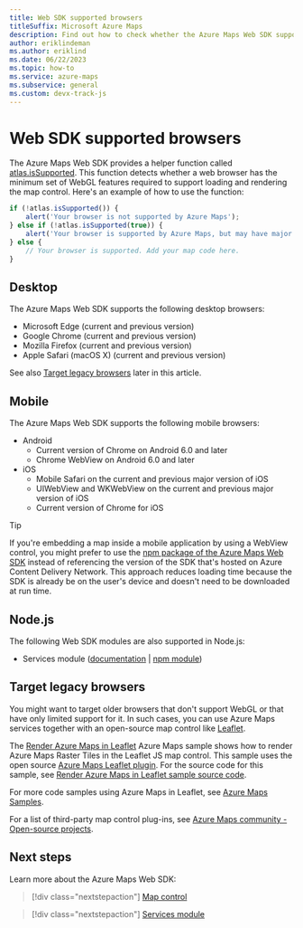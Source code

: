```yaml
---
title: Web SDK supported browsers
titleSuffix: Microsoft Azure Maps
description: Find out how to check whether the Azure Maps Web SDK supports a browser. View a list of supported browsers. Learn how to use map services with legacy browsers.
author: eriklindeman
ms.author: eriklind
ms.date: 06/22/2023
ms.topic: how-to
ms.service: azure-maps
ms.subservice: general
ms.custom: devx-track-js
---
```


# Web SDK supported browsers

The Azure Maps Web SDK provides a helper function called [atlas.isSupported]. This function detects whether a web browser has the minimum set of WebGL features required to support loading and rendering the map control. Here's an example of how to use the function:

```JavaScript
if (!atlas.isSupported()) {
    alert('Your browser is not supported by Azure Maps');
} else if (!atlas.isSupported(true)) {
    alert('Your browser is supported by Azure Maps, but may have major performance caveats.');
} else {
    // Your browser is supported. Add your map code here.
}
```

## Desktop

The Azure Maps Web SDK supports the following desktop browsers:

- Microsoft Edge (current and previous version)
- Google Chrome (current and previous version)
- Mozilla Firefox  (current and previous version)
- Apple Safari (macOS X) (current and previous version)

See also [Target legacy browsers] later in this article.

## Mobile

The Azure Maps Web SDK supports the following mobile browsers:

- Android
  - Current version of Chrome on Android 6.0 and later
  - Chrome WebView on Android 6.0 and later
- iOS
  - Mobile Safari on the current and previous major version of iOS
  - UIWebView and WKWebView on the current and previous major version of iOS
  - Current version of Chrome for iOS

> [!TIP]
> If you're embedding a map inside a mobile application by using a WebView control, you might prefer to use the [npm package of the Azure Maps Web SDK] instead of referencing the version of the SDK that's hosted on Azure Content Delivery Network. This approach reduces loading time because the SDK is already be on the user's device and doesn't need to be downloaded at run time.

## Node.js

The following Web SDK modules are also supported in Node.js:

- Services module ([documentation] | [npm module])

## <a name="Target-Legacy-Browsers"></a>Target legacy browsers

You might want to target older browsers that don't support WebGL or that have only limited support for it. In such cases, you can use Azure Maps services together with an open-source map control like [Leaflet].

The [Render Azure Maps in Leaflet] Azure Maps sample shows how to render Azure Maps Raster Tiles in the Leaflet JS map control. This sample uses the open source [Azure Maps Leaflet plugin]. For the source code for this sample, see [Render Azure Maps in Leaflet sample source code].

<!----------------------------------------
> [!VIDEO //codepen.io/azuremaps/embed/GeLgyx/?height=500&theme-id=0&default-tab=html,result]
---------------------------------------->

For more code samples using Azure Maps in Leaflet, see [Azure Maps Samples].

For a list of third-party map control plug-ins, see [Azure Maps community - Open-source projects].

## Next steps

Learn more about the Azure Maps Web SDK:

> [!div class="nextstepaction"]
> [Map control]

> [!div class="nextstepaction"]
> [Services module]

[atlas.isSupported]: /javascript/api/azure-maps-control/atlas#issupported-boolean-
[Azure Maps community - Open-source projects]: open-source-projects.md#third-party-map-control-plugins
[Azure Maps Leaflet plugin]: https://github.com/azure-samples/azure-maps-leaflet
[Azure Maps Samples]: https://samples.azuremaps.com/?search=leaflet
[documentation]: how-to-use-services-module.md
[Leaflet]: https://leafletjs.com
[Map control]: how-to-use-map-control.md
[npm module]: https://www.npmjs.com/package/azure-maps-rest
[npm package of the Azure Maps Web SDK]: https://www.npmjs.com/package/azure-maps-control
[Render Azure Maps in Leaflet sample source code]: https://github.com/Azure-Samples/AzureMapsCodeSamples/blob/main/Samples/Third%20Party%20Map%20Controls/Render%20Azure%20Maps%20in%20Leaflet/Render%20Azure%20Maps%20in%20Leaflet.html
[Render Azure Maps in Leaflet]: https://samples.azuremaps.com/third-party-map-controls/render-azure-maps-in-leaflet
[Services module]: how-to-use-services-module.md
[Target legacy browsers]: #Target-Legacy-Browsers
